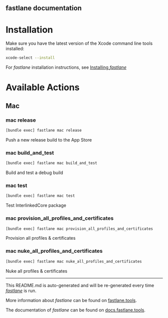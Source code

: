 fastlane documentation
----

# Installation

Make sure you have the latest version of the Xcode command line tools installed:

```sh
xcode-select --install
```

For _fastlane_ installation instructions, see [Installing _fastlane_](https://docs.fastlane.tools/#installing-fastlane)

# Available Actions

## Mac

### mac release

```sh
[bundle exec] fastlane mac release
```

Push a new release build to the App Store

### mac build_and_test

```sh
[bundle exec] fastlane mac build_and_test
```

Build and test a debug build

### mac test

```sh
[bundle exec] fastlane mac test
```

Test InterlinkedCore package

### mac provision_all_profiles_and_certificates

```sh
[bundle exec] fastlane mac provision_all_profiles_and_certificates
```

Provision all profiles & certificates

### mac nuke_all_profiles_and_certificates

```sh
[bundle exec] fastlane mac nuke_all_profiles_and_certificates
```

Nuke all profiles & certificates

----

This README.md is auto-generated and will be re-generated every time [_fastlane_](https://fastlane.tools) is run.

More information about _fastlane_ can be found on [fastlane.tools](https://fastlane.tools).

The documentation of _fastlane_ can be found on [docs.fastlane.tools](https://docs.fastlane.tools).
